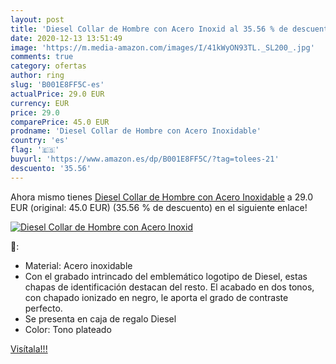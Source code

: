 ```yaml
---
layout: post
title: 'Diesel Collar de Hombre con Acero Inoxid al 35.56 % de descuento'
date: 2020-12-13 13:51:49
image: 'https://m.media-amazon.com/images/I/41kWyON93TL._SL200_.jpg'
comments: true
category: ofertas
author: ring
slug: 'B001E8FF5C-es'
actualPrice: 29.0 EUR
currency: EUR
price: 29.0
comparePrice: 45.0 EUR
prodname: 'Diesel Collar de Hombre con Acero Inoxidable'
country: 'es'
flag: '🇪🇸'
buyurl: 'https://www.amazon.es/dp/B001E8FF5C/?tag=tolees-21'
descuento: '35.56'
---
```


Ahora mismo tienes [Diesel Collar de Hombre con Acero Inoxidable](https://www.amazon.es/dp/B001E8FF5C/?tag=tolees-21) a 29.0 EUR (original: 45.0 EUR) (35.56 %  de descuento) en el siguiente enlace!

[![Diesel Collar de Hombre con Acero Inoxid](https://m.media-amazon.com/images/I/41kWyON93TL._SL200_.jpg)](https://www.amazon.es/dp/B001E8FF5C/?tag=tolees-21)

🔎:

- Material: Acero inoxidable
- Con el grabado intrincado del emblemático logotipo de Diesel, estas chapas de identificación destacan del resto. El acabado en dos tonos, con chapado ionizado en negro, le aporta el grado de contraste perfecto.
- Se presenta en caja de regalo Diesel
- Color: Tono plateado

[Visítala!!!](https://www.amazon.es/dp/B001E8FF5C/?tag=tolees-21)
